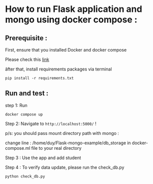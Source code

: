 # How to run Flask application and mongo using docker compose :

## Prerequisite :
First, ensure that you installed Docker and docker compose

Please check this [link](https://docs.docker.com/engine/install/ubuntu/)

âfter that, install requirements packages via terminal
```
pip install -r requirements.txt
```
## Run and test :
 step 1: Run

```
docker compose up 
```

Step 2: Navigate to `http://localhost:5000/` !
 
p/s: you should pass mount directory path with mongo :

change line : /home/duy/Flask-mongo-example/db_storage in docker-compose.ml file to your real directory

Step 3 : Use the app and add student 

Step 4 : To verify data update, please run the check_db.py

```
python check_db.py 
```
